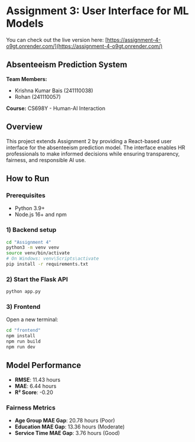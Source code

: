 # Assignment 3: User Interface for ML Models
You can check out the live version here: [https://assignment-4-o9gt.onrender.com/](https://assignment-4-o9gt.onrender.com/)

## Absenteeism Prediction System

**Team Members:**
- Krishna Kumar Bais (241110038)
- Rohan (241110057)

**Course:** CS698Y - Human-AI Interaction

## Overview

This project extends Assignment 2 by providing a React-based user interface for the absenteeism prediction model. The interface enables HR professionals to make informed decisions while ensuring transparency, fairness, and responsible AI use.


## How to Run

### Prerequisites
- Python 3.9+
- Node.js 16+ and npm

### 1) Backend setup
```bash
cd "Assignment 4"
python3 -m venv venv
source venv/bin/activate
# On Windows: venv\Scripts\activate
pip install -r requirements.txt
```

### 2) Start the Flask API
```bash
python app.py
```

### 3) Frontend
Open a new terminal:
```bash
cd "frontend"
npm install
npm run build
npm run dev
```

## Model Performance

- **RMSE**: 11.43 hours
- **MAE**: 6.44 hours
- **R² Score**: -0.20

### Fairness Metrics
- **Age Group MAE Gap**: 20.78 hours (Poor)
- **Education MAE Gap**: 13.36 hours (Moderate)
- **Service Time MAE Gap**: 3.76 hours (Good)
